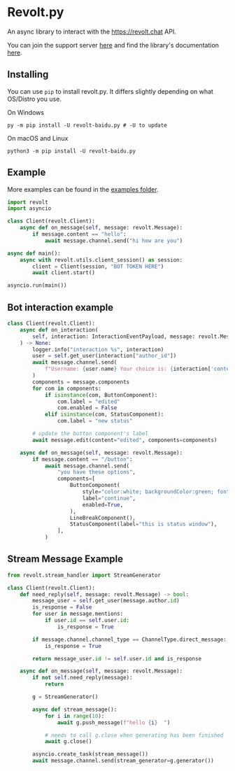 # Revolt.py

An async library to interact with the <https://revolt.chat> API.

You can join the support server [here](https://rvlt.gg/FDXER6hr) and find the library's documentation [here](https://revoltpy.readthedocs.io/en/latest/).

## Installing

You can use `pip` to install revolt.py. It differs slightly depending on what OS/Distro you use.

On Windows

```
py -m pip install -U revolt-baidu.py # -U to update
```

On macOS and Linux

```
python3 -m pip install -U revolt-baidu.py
```

## Example

More examples can be found in the [examples folder](https://github.com/revolt-customize/revolt.py/tree/master/examples).

```py
import revolt
import asyncio

class Client(revolt.Client):
    async def on_message(self, message: revolt.Message):
        if message.content == "hello":
            await message.channel.send("hi how are you")

async def main():
    async with revolt.utils.client_session() as session:
        client = Client(session, "BOT TOKEN HERE")
        await client.start()

asyncio.run(main())
```

## Bot interaction example

```py
class Client(revolt.Client):
    async def on_interaction(
        self, interaction: InteractionEventPayload, message: revolt.Message
    ) -> None:
        logger.info("interaction %s", interaction)
        user = self.get_user(interaction["author_id"])
        await message.channel.send(
            f"Username: {user.name} Your choice is: {interaction['content']} "
        )
        components = message.components
        for com in components:
            if isinstance(com, ButtonComponent):
                com.label = "edited"
                com.enabled = False
            elif isinstance(com, StatusComponent):
                com.label = "new status"

        # update the button component's label
        await message.edit(content="edited", components=components)

    async def on_message(self, message: revolt.Message):
        if message.content == "/button":
            await message.channel.send(
                "you have these options",
                components=[
                    ButtonComponent(
                        style="color:white; backgroundColor:green; fontSize:16px; fontWeight:400;",
                        label="continue",
                        enabled=True,
                    ),
                    LineBreakComponent(),
                    StatusComponent(label="this is status window"),
                ],
            )
```

## Stream Message Example

```py
from revolt.stream_handler import StreamGenerator

class Client(revolt.Client):
    def need_reply(self, message: revolt.Message) -> bool:
        message_user = self.get_user(message.author.id)
        is_response = False
        for user in message.mentions:
            if user.id == self.user.id:
                is_response = True

        if message.channel.channel_type == ChannelType.direct_message:
            is_response = True

        return message_user.id != self.user.id and is_response

    async def on_message(self, message: revolt.Message):
        if not self.need_reply(message):
            return

        g = StreamGenerator()

        async def stream_message():
            for i in range(10):
                await g.push_message(f"hello {i}  ")

            # needs to call g.close when generating has been finished
            await g.close()

        asyncio.create_task(stream_message())
        await message.channel.send(stream_generator=g.generator())
```
